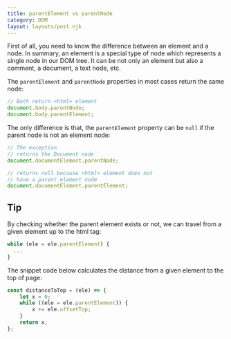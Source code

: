 ```yaml
---
title: parentElement vs parentNode
category: DOM
layout: layouts/post.njk
---
```


First of all, you need to know the difference between an element and a node.
In summary, an element is a special type of node which represents a single node in our DOM tree.
It can be not only an element but also a comment, a document, a text node, etc.

The `parentElement` and `parentNode` properties in most cases return the same node:

```js
// Both return <html> element
document.body.parentNode;
document.body.parentElement;
```

The only difference is that, the `parentElement` property can be `null` if the parent node is not an element node:

```js
// The exception
// returns the Document node
document.documentElement.parentNode;

// returns null because <html> element does not
// have a parent element node
document.documentElement.parentElement;
```

## Tip

By checking whether the parent element exists or not, we can travel from a given element up to the html tag:

```js
while (ele = ele.parentElement) {
  ...
}
```

The snippet code below calculates the distance from a given element to the top of page:

```js
const distanceToTop = (ele) => {
    let x = 0;
    while ((ele = ele.parentElement)) {
        x += ele.offsetTop;
    }
    return x;
};
```
